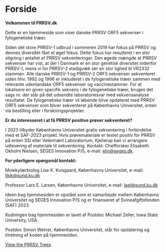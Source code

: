 # Forside

**Velkommen til PRRSV.dk**

Dette er en hjemmeside som viser danske PRRSV ORF5 sekvenser i fylogenetiske træer.

Siden det store PRRSV-1 udbrud i sommeren 2019 har fokus på PRRSV og dennes diversitet fået et øget fokus. Dette fokus har resulteret i en stor stigning i antallet af PRRSV sekventeringer.
Den øgede mængde at PRRSV sekvenser har vist, at der i Danmark er en stor genetisk diversitet indenfor PRRSV-1, mens vi for PRRSV-2 stadigvæk ser en stor lighed til VR2332 stammen.
Alle danske PRRSV-1 og PRRSV-2 ORF5 sekvenser sekventeret siden hhv. 1992 og 1996 er inkluderet i de fylogenetiske træer sammen med relevante udenlandske ORF5 sekvenser og vaccinestammer.
For at lokalisere en given specifik sekvens i de fylogenetiske træer, bruges det sags nr. der står på det udsendte laboratoriesvar med sekvensanalyse resultatet.
De fylogenetiske træer vil løbende blive opdateret med PRRSV ORF5 sekvenser som bliver sekventeret på Københavns Universitet, enten via bestilling eller i forskningsprojekter.

**Er du interesseret i at få PRRSV positive prøver sekventeret?**

I 2023 tilbyder Københavns Universitet gratis sekventering i forbindelse med et SAF-2023 projekt. Hvis prøvemateriale er testet positiv for PRRSV på enten SSI eller Veterinært Laboratorium, Kjellerup kan vi arrangere udlevering af materiale til sekventering. Kontakt: Chefforsker Elisabeth Okholm Nielsen, SEGES Innovation P/S, e-mail: elin@seges.dk.

**For yderligere spørgsmål kontakt:**

Molekylærbiolog Lise K. Kvisgaard, Københavns Universitet, e-mail: likik@sund.ku.dk

Professor Lars E. Larsen, Københavns Universitet, e-mail: lael@sund.ku.dk


Ideen bag hjemmesiden er opstået som et samarbejde mellem Københavns Universitet og SEGES Innovation P/S og er finansieret af Svineafgiftsfonden (SAF) 2023.

Kodningen bag hjemmesiden er lavet af Postdoc Michael Zeller, Iowa State University, USA.

Postdoc Simon Welner, Københavns Universitet, står for opdatering og tilretning af koden på hjemmesiden.


[View the PRRSV Trees](https://prrsv.dk/search_tree.html)
